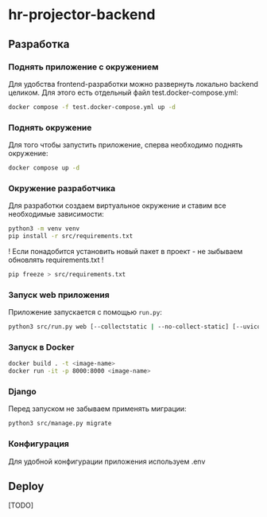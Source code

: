 # hr-projector-backend

## Разработка

### Поднять приложение с окружением
Для удобства frontend-разработки можно развернуть локально backend целиком. Для этого есть отдельный файл test.docker-compose.yml:
```bash
docker compose -f test.docker-compose.yml up -d
```

### Поднять окружение
Для того чтобы запустить приложение, сперва необходимо поднять окружение:
```bash
docker compose up -d
```

### Окружение разработчика
Для разработки создаем виртуальное окружение и ставим все необходимые зависимости:
```bash
python3 -m venv venv
pip install -r src/requirements.txt
```
! Если понадобится установить новый пакет в проект - не зыбываем обновлять requirements.txt !
```bash
pip freeze > src/requirements.txt
```

### Запуск web приложения
Приложение запускается с помощью ```run.py```:
```bash
python3 src/run.py web [--collectstatic | --no-collect-static] [--uvicorn-debug | --no-uvicorn-debug] [--migrate | --no-migrate]
```

### Запуск в Docker
```bash
docker build . -t <image-name>
docker run -it -p 8000:8000 <image-name>
```

### Django
Перед запуском не забываем применять миграции:
```bash
python3 src/manage.py migrate
```

### Конфигурация
Для удобной конфигурации приложения используем .env

## Deploy 
[TODO]
